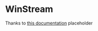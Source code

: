 # WinStream

Thanks to [this documentation]("https://nto.github.io/AirPlay.html#introduction")
placeholder